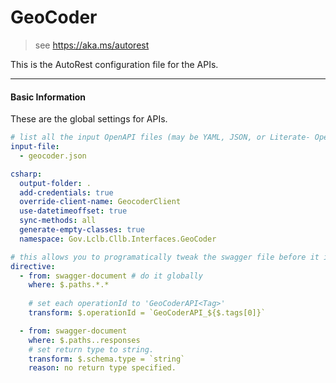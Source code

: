 # GeoCoder
> see https://aka.ms/autorest

This is the AutoRest configuration file for the APIs.

---

#### Basic Information 
These are the global settings for APIs.

``` yaml
# list all the input OpenAPI files (may be YAML, JSON, or Literate- OpenAPI markdown)
input-file:
  - geocoder.json   

csharp:
  output-folder: .
  add-credentials: true
  override-client-name: GeocoderClient
  use-datetimeoffset: true 
  sync-methods: all 
  generate-empty-classes: true
  namespace: Gov.Lclb.Cllb.Interfaces.GeoCoder

# this allows you to programatically tweak the swagger file before it is modeled.
directive:
  - from: swagger-document # do it globally 
    where: $.paths.*.* 
  
    # set each operationId to 'GeoCoderAPI<Tag>'
    transform: $.operationId = `GeoCoderAPI_${$.tags[0]}`

  - from: swagger-document
    where: $.paths..responses  
    # set return type to string.
    transform: $.schema.type = `string`
    reason: no return type specified.
  
```